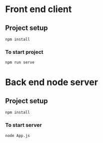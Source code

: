 # Front end client

## Project setup
```
npm install
```

### To start project
```
npm run serve
```
# Back end node server

## Project setup
```
npm install
```

### To start server
```
node App.js
```

